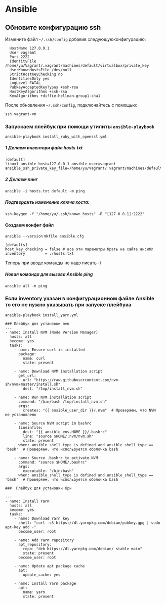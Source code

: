 # Ansible

## Обновите конфигурацию ssh

Измените файл `~/.ssh/config` добавив следующуюконфигурацию:
```Host vagrant-vm
  HostName 127.0.0.1
  User vagrant
  Port 2222
  IdentityFile /home/yu/Vagrant/.vagrant/machines/default/virtualbox/private_key
  UserKnownHostsFile /dev/null
  StrictHostKeyChecking no
  IdentitiesOnly yes
  LogLevel FATAL
  PubkeyAcceptedKeyTypes +ssh-rsa
  HostKeyAlgorithms +ssh-rsa
  KexAlgorithms +diffie-hellman-group1-sha1
```
После обновления `~/.ssh/config`, подключайтесь с помощью:

```
ssh vagrant-vm
```


### Запускаем плейбук при помощи утилиты `ansible-playbook`
```
ansible-playbook install_ruby_with_openssl.yml
```

##### 1 Делаем инвентори файл hosts.txt

``` # hosts.txt
[default]
linux1 ansible_host=127.0.0.1 ansible_user=vagrant ansible_ssh_private_key_file=/home/yu/Vagrant/.vagrant/machines/default/virtualbox/private_key  
```

##### 2 Делаем пинг
```
ansible -i hosts.txt default -m ping
```
##### Подтвердить изменение ключа хоста:
```
ssh-keygen -f "/home/yu/.ssh/known_hosts" -R "[127.0.0.1]:2222"
```
#### Создаем конфиг файл
`ansible --version`
`mkfile ansible.cfg`
``` # ansible.cfg
[defaults]
host_key_checking = false # все эти параметры брать на сайте ансибл
inventory         = ./hosts.txt
```
Теперь при вводе команды не надо писать -i
##### Новая команда для вызова Ansible ping
```
ansible all -m ping
```
### Если inventory указан в конфигурационном файле Ansible то его не нужно указывать при запуске плейбука
```
ansible-playbook install_yarn.yml

### Плейбук для установки nvm
---
- name: Install NVM (Node Version Manager)
  hosts: all
  become: yes
  tasks:
    - name: Ensure curl is installed
      package:
        name: curl
        state: present

    - name: Download NVM installation script
      get_url:
        url: "https://raw.githubusercontent.com/nvm-sh/nvm/master/install.sh"
        dest: "/tmp/install_nvm.sh"

    - name: Run NVM installation script
      command: "/bin/bash /tmp/install_nvm.sh"
      args:
        creates: "{{ ansible_user_dir }}/.nvm"  # Проверяем, что NVM не установлено

    - name: Source NVM script in bashrc
      lineinfile:
        dest: "{{ ansible_env.HOME }}/.bashrc"
        line: "source $HOME/.nvm/nvm.sh"
        state: present
      when: ansible_shell_type is defined and ansible_shell_type == 'bash'  # Проверяем, что используется оболочка bash

    - name: Source .bashrc to activate NVM
      command: "source $HOME/.bashrc"
      args:
        executable: "/bin/bash"
      when: ansible_shell_type is defined and ansible_shell_type == 'bash'  # Проверяем, что используется оболочка bash

###  Плейбук для установки Ярн

---
- name: Install Yarn
  hosts: all
  become: yes
  tasks:
    - name: Download Yarn key
      shell: "curl -sS https://dl.yarnpkg.com/debian/pubkey.gpg | sudo apt-key add -"
      become_user: root

    - name: Add Yarn repository
      apt_repository:
        repo: "deb https://dl.yarnpkg.com/debian/ stable main"
        state: present
      become_user: root

    - name: Update apt package cache
      apt:
        update_cache: yes

    - name: Install Yarn package
      apt:
        name: yarn
        state: present